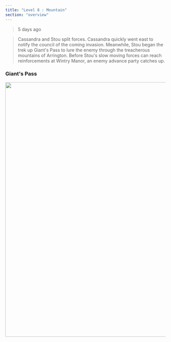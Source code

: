 ```yaml
---
title: "Level 8 : Mountain"
section: "overview"
---
```


> 5 days ago

> Cassandra and Stou split forces. Cassandra quickly went east to notify the council of the coming invasion. Meanwhile, Stou began the trek up Giant's Pass to lure the enemy through the treacherous mountains of Arrington. Before Stou's slow moving forces can reach reinforcements at Wintry Manor, an enemy advance party catches up.

### Giant's Pass

<img src="https://www.dropbox.com/s/nx4shdf2jzfyt05/Mountaintop_04.jpg?raw=1" width="800" />